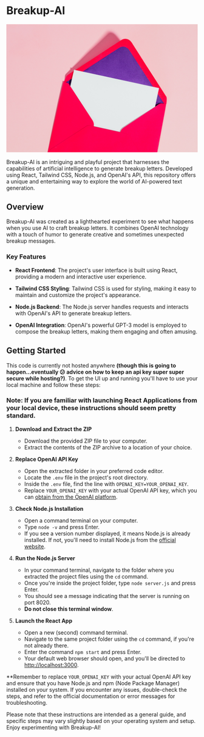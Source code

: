 # Breakup-AI

![Breakup-AI Enveloper](https://github.com/esthergiles/breakup-ai/blob/main/src/assets/envelope.jpg)

Breakup-AI is an intriguing and playful project that harnesses the capabilities of artificial intelligence to generate breakup letters. Developed using React, Tailwind CSS, Node.js, and OpenAI's API, this repository offers a unique and entertaining way to explore the world of AI-powered text generation.

## Overview

Breakup-AI was created as a lighthearted experiment to see what happens when you use AI to craft breakup letters. It combines OpenAI technology with a touch of humor to generate creative and sometimes unexpected breakup messages.

### Key Features

- **React Frontend**: The project's user interface is built using React, providing a modern and interactive user experience.

- **Tailwind CSS Styling**: Tailwind CSS is used for styling, making it easy to maintain and customize the project's appearance.

- **Node.js Backend**: The Node.js server handles requests and interacts with OpenAI's API to generate breakup letters.

- **OpenAI Integration**: OpenAI's powerful GPT-3 model is employed to compose the breakup letters, making them engaging and often amusing.


 ## Getting Started

This code is currently not hosted anywhere **(though this is going to happen...eventually 😕 advice on how to keep an api key super super secure while hosting?)**. To get the UI up and running you'll have to use your local machine and follow these steps:
### Note: If you are familiar with launching React Applications from your local device, these instructions should seem pretty standard.

1. **Download and Extract the ZIP**
   - Download the provided ZIP file to your computer.
   - Extract the contents of the ZIP archive to a location of your choice.

2. **Replace OpenAI API Key**
   - Open the extracted folder in your preferred code editor.
   - Locate the `.env` file in the project's root directory.
   - Inside the `.env` file, find the line with `OPENAI_KEY=YOUR_OPENAI_KEY`.
   - Replace `YOUR_OPENAI_KEY` with your actual OpenAI API key, which you can [obtain from the OpenAI platform](https://www.howtogeek.com/885918/how-to-get-an-openai-api-key/).

3. **Check Node.js Installation**
   - Open a command terminal on your computer.
   - Type `node -v` and press Enter.
   - If you see a version number displayed, it means Node.js is already installed. If not, you'll need to install Node.js from the [official website](https://nodejs.org/).

4. **Run the Node.js Server**
   - In your command terminal, navigate to the folder where you extracted the project files using the `cd` command.
   - Once you're inside the project folder, type `node server.js` and press Enter.
   - You should see a message indicating that the server is running on port 8020.
   - **Do not close this terminal window**.

5. **Launch the React App**
   - Open a new (second) command terminal.
   - Navigate to the same project folder using the `cd` command, if you're not already there.
   - Enter the command `npm start` and press Enter.
   - Your default web browser should open, and you'll be directed to [http://localhost:3000](http://localhost:3000).

**Remember to replace `YOUR_OPENAI_KEY` with your actual OpenAI API key and ensure that you have Node.js and npm (Node Package Manager) installed on your system. If you encounter any issues, double-check the steps, and refer to the official documentation or error messages for troubleshooting.

Please note that these instructions are intended as a general guide, and specific steps may vary slightly based on your operating system and setup. Enjoy experimenting with Breakup-AI!

